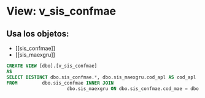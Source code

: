 # View: v_sis_confmae

## Usa los objetos:
- [[sis_confmae]]
- [[sis_maexgru]]

```sql
CREATE VIEW [dbo].[v_sis_confmae]
AS
SELECT DISTINCT dbo.sis_confmae.*, dbo.sis_maexgru.cod_apl AS cod_apl
FROM         dbo.sis_confmae INNER JOIN
                      dbo.sis_maexgru ON dbo.sis_confmae.cod_mae = dbo.sis_maexgru.cod_mae


```
